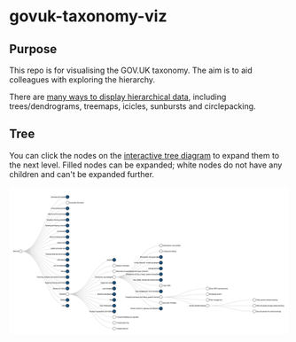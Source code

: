 # govuk-taxonomy-viz

## Purpose

This repo is for visualising the GOV.UK taxonomy. The aim is to aid colleagues with exploring the hierarchy.

There are [many ways to display hierarchical data](https://observablehq.com/collection/@d3/d3-hierarchy), including trees/dendrograms, treemaps, icicles, sunbursts and circlepacking.

## Tree

You can click the nodes on the [interactive tree diagram](https://ukgovdatascience.github.io/govuk-taxonomy-viz/20190712_taxonomy-hierarchy-tree.html) to expand them to the next level. Filled nodes can be expanded; white nodes do not have any children and can't be expanded further.

![Static image of the interactive tree diagram](img/tree.png)